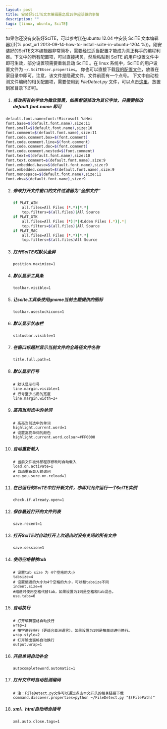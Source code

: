 ```yaml
---
layout: post
title: 安装好SciTE文本编辑器之后18件应该做的事情
description: ""
tags: [linux, ubuntu, SciTE]
---
```



如果你还没有安装好SciTE，可以参考[《在ubuntu 12.04 中安装 SciTE 文本编辑器》]({% post_url 2013-09-14-how-to-install-scite-in-ubuntu-1204 %})。刚安装好的SciTE文本编辑器非常简朴，需要经过适当配置才能成为真正称手的编程利器。下文中的所有配置项，可以直接拷贝，然后粘贴到 SciTE 的用户设置文件中即可生效，部分设置项需要重新启动 SciTE 。在 linux 系统中，SciTE 的用户设置文件为 `~/.SciTEUser.properties`。
你也可以直接下载[我的配置文件](http://ubuntudaily.googlecode.com/files/.SciTEUser.properties "scite user configuration file")，放置在家目录中即可。注意，该文件是隐藏文件，文件前面有一个点号。
下文中自动检测文件编码的相关配置项，需要使用到 *FileDetect.py* 文件，可以点击[这里](http://ubuntudaily.googlecode.com/files/FileDetect.py)，放置到家目录下即可。

1.  ##### 修改所有的字体为微软雅黑，如果希望修改为其它字体，只需要修改 *default.font.name* 即可

~~~ sh
default.font.name=font:!Microsoft YaHei
font.base=$(default.font.name),size:11
font.small=$(default.font.name),size:10
font.comment=$(default.font.name),size:11
font.code.comment.box=$(font.comment)
font.code.comment.line=$(font.comment)
font.code.comment.doc=$(font.comment)
font.code.comment.nested=$(font.comment)
font.text=$(default.font.name),size:10
font.text.comment=$(default.font.name),size:9
font.embedded.base=$(default.font.name),size:9
font.embedded.comment=$(default.font.name),size:9
font.monospace=$(default.font.name),size:11
font.vbs=$(default.font.name),size:9  
~~~
2.  ##### 修改打开文件窗口的文件过滤器为“全部文件”

    ```sh
    if PLAT_WIN
        all.files=All Files (*.*)|*.*|
        top.filters=$(all.files)|All Source
    if PLAT_GTK
        all.files=All Files (*)|*|Hidden Files (.*)|.*|
        top.filters=$(all.files)|All Source
    if PLAT_MAC
        all.files=All Files (*.*)|*.*|
        top.filters=$(all.files)All Source
    ```

3.  ##### 打开SciTE时默认全屏

    ```Shell
    position.maximize=1
    ```

4.  ##### 默认显示工具条

    ```Shell
    toolbar.visible=1
    ```

5.  ##### 让scite工具条使用gnome当前主题提供的图标
    ```Shell
    toolbar.usestockicons=1
    ```

6.  ##### 默认显示状态栏
    ```Shell
    statusbar.visible=1
    ```

7.  ##### 在窗口标题栏显示当前文件的全路径文件名称
    ```Shell
    title.full.path=1
    ```

8.  ##### 默认显示行号
    ```Shell
    # 默认显示行号
    line.margin.visible=1
    # 行号至少占用的宽度
    line.margin.width=2+
    ```

9.  ##### 高亮当前选中的单词
    ```Shell
    # 高亮当前选中的单词
    highlight.current.word=1
    # 设置高亮单词的颜色
    highlight.current.word.colour=#FF0000
    ```

10. ##### 自动重新载入
    ```Shell
    # 当前文件被外部程序修改时自动载入
    load.on.activate=1
    # 自动重新载入前询问
    are.you.sure.on.reload=1
    ```

11. ##### 在已运行的SciTE中打开新文件，亦即只允许运行一个SciTE实例
    ```Shell
    check.if.already.open=1
    ```

12. ##### 保存最近打开的文件列表
    ```Shell
    save.recent=1
    ```

13. ##### 打开SciTE时自动打开上次退出时没有关闭的所有文件
    ```Shell
    save.session=1
    ```

14. ##### 使用空格替换tab
    ```Shell
    # 设置tab size 为 4个空格的大小
    tabsize=4
    # 设置缩进的大小为4个空格的大小，可以和tabsize不同
    indent.size=4
    #缩进时使用空格代替tab，如果设置为1则是空格和tab混合。
    use.tabs=0
    ```

15. ##### 自动换行
    ```Shell
    # 打开编辑窗格自动换行
    wrap=1
    # 按字进行换行（更适合亚洲语言）。如果设置为1则是按单词进行换行。
    wrap.style=2
    # 打开输出窗格自动换行
    output.wrap=1
    ```

16. ##### 开启单词自动补全
    ```Shell
    autocompleteword.automatic=1
    ```

17. ##### 打开文件时自动检测编码
    ```Shell
    # 注：FileDetect.py文件可以通过点击本文开头的相关链接下载
    command.discover.properties=python ~/FileDetect.py "$(FilePath)"
    ```

18. ##### xml、html自动闭合括号
    ```Shell
    xml.auto.close.tags=1
    ```
